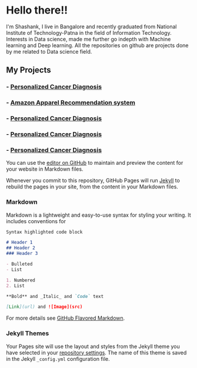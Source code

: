 # Hello there!!

I'm Shashank, I live in Bangalore and recently graduated from National Institute of Technology-Patna in the field of Information Technology. Interests in Data science, made me further go indepth with Machine learning and Deep learning. All the repositories on github are projects done by me related to Data science field.


## My Projects

### - [Personalized Cancer Diagnosis](https://shshnk158.github.io/Personalized-Cancer-Diagnosis/)
### - [Amazon Apparel Recommendation system](https://shshnk158.github.io/Amazon-Apparel-Recommendation-system/)
### - [Personalized Cancer Diagnosis](https://shshnk158.github.io/Personalized-Cancer-Diagnosis/)
### - [Personalized Cancer Diagnosis](https://shshnk158.github.io/Personalized-Cancer-Diagnosis/)
### - [Personalized Cancer Diagnosis](https://shshnk158.github.io/Personalized-Cancer-Diagnosis/)


You can use the [editor on GitHub](https://github.com/shshnk158/shshnk158.github.io/edit/master/README.md) to maintain and preview the content for your website in Markdown files.

Whenever you commit to this repository, GitHub Pages will run [Jekyll](https://jekyllrb.com/) to rebuild the pages in your site, from the content in your Markdown files.

### Markdown

Markdown is a lightweight and easy-to-use syntax for styling your writing. It includes conventions for

```markdown
Syntax highlighted code block

# Header 1
## Header 2
### Header 3

- Bulleted
- List

1. Numbered
2. List

**Bold** and _Italic_ and `Code` text

[Link](url) and ![Image](src)
```

For more details see [GitHub Flavored Markdown](https://guides.github.com/features/mastering-markdown/).

### Jekyll Themes

Your Pages site will use the layout and styles from the Jekyll theme you have selected in your [repository settings](https://github.com/shshnk158/shshnk158.github.io/settings). The name of this theme is saved in the Jekyll `_config.yml` configuration file.

